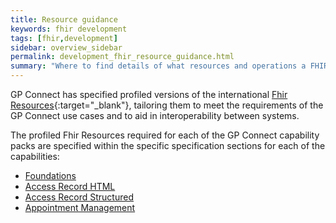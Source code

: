 ```yaml
---
title: Resource guidance
keywords: fhir development
tags: [fhir,development]
sidebar: overview_sidebar
permalink: development_fhir_resource_guidance.html
summary: "Where to find details of what resources and operations a FHIR server should expose to be a fully compliant GP Connect solution"
---
```


GP Connect has specified profiled versions of the international [Fhir Resources](https://www.hl7.org/fhir/DSTU2/){:target="_blank"}, tailoring them to meet the requirements of the GP Connect use cases and to aid in interoperability between systems.

The profiled Fhir Resources required for each of the GP Connect capability packs are specified within the specific specification sections for each of the capabilities:

* [Foundations](datalibraryfoundation.html)
* [Access Record HTML](datalibraryaccessRecord.html)
* [Access Record Structured](accessrecord_rest.html)
* [Appointment Management](appointments.html)
